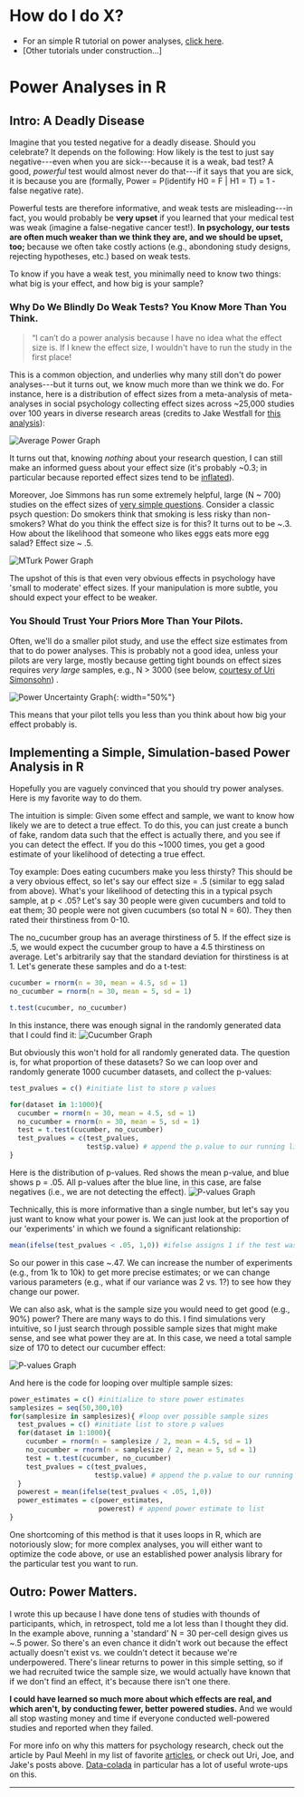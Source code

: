 # How do I do X?
- For an simple R tutorial on power analyses, [click here](#power).
- [Other tutorials under construction...]

# <a name="power"></a> Power Analyses in R

## Intro: A Deadly Disease
Imagine that you tested negative for a deadly disease. Should you celebrate? It depends on the following: How likely is the test to just say negative---even when you are sick---because it is a weak, bad test? A good, _powerful_ test would almost never do that---if it says that you are sick, it is because you are (formally, Power = P(identify H0 = F | H1 = T) = 1 - false negative rate).

Powerful tests are therefore informative, and weak tests are misleading---in fact, you would probably be **very upset** if you learned that your medical test was weak (imagine a false-negative cancer test!). **In psychology, our tests are often much weaker than we think they are, and we should be upset, too;** because we often take costly actions (e.g., abondoning study designs, rejecting hypotheses, etc.) based on weak tests.

To know if you have a weak test, you minimally need to know two things: what big is your effect, and how big is your sample?  

### Why Do We Blindly Do Weak Tests? You Know More Than You Think. 
> “I can’t do a power analysis because I have no idea what the effect size is. If I knew the effect size, I wouldn't have to run the study in the first place!

This is a common objection, and underlies why many still don't do power analyses---but it turns out, we know much more than we think we do. For instance, here is a distribution of effect sizes from a meta-analysis of meta-analyses in social psychology collecting effect sizes across ~25,000 studies over 100 years in diverse research areas (credits to Jake Westfall for [this analysis](http://jakewestfall.org/blog/index.php/2015/06/16/dont-fight-the-power-analysis/)):

![Average Power Graph](./assets/images/power_graph.png)

It turns out that, knowing _nothing_ about your research question, I can still make an informed guess about your effect size (it's probably ~0.3; in particular because reported effect sizes tend to be [inflated](https://statmodeling.stat.columbia.edu/2023/05/25/effect-size-expectations-and-common-method-bias/)). 

Moreover, Joe Simmons has run some extremely helpful, large (N ~ 700) studies on the effect sizes of [very simple questions](http://datacolada.org/18#identifier_1_520). Consider a classic psych question: Do smokers think that smoking is less risky than non-smokers? What do you think the effect size is for this? It turns out to be ~.3. How about the likelihood that someone who likes eggs eats more egg salad? Effect size ~ .5.

![MTurk Power Graph](./assets/images/MTurkPower.png)

The upshot of this is that even very obvious effects in psychology have 'small to moderate' effect sizes. If your manipulation is more subtle, you should expect your effect to be weaker. 

### You Should Trust Your Priors More Than Your Pilots.

Often, we'll do a smaller pilot study, and use the effect size estimates from that to do power analyses. This is probably not a good idea, unless your pilots are very large, mostly because getting tight bounds on effect sizes requires _very large_ samples, e.g., N > 3000 (see below, [courtesy of Uri Simonsohn](http://datacolada.org/20#footnote_1_545)) .

![Power Uncertainty Graph](./assets/images/Power_uncertainty.jpg){: width="50%"}

This means that your pilot tells you less than you think about how big your effect probably is.

## Implementing a Simple, Simulation-based Power Analysis in R
Hopefully you are vaguely convinced that you should try power analyses. Here is my favorite way to do them. 

The intuition is simple: Given some effect and sample, we want to know how likely we are to detect a true effect. To do this, you can just create a bunch of fake, random data such that the effect is actually there, and you see if you can detect the effect. If you do this ~1000 times, you get a good estimate of your likelihood of detecting a true effect.

Toy example: Does eating cucumbers make you less thirsty? This should be a very obvious effect, so let's say our effect size = .5 (similar to egg salad from above). What's your likelihood of detecting this in a typical psych sample, at p < .05? Let's say 30 people were given cucumbers and told to eat them; 30 people were not given cucumbers (so total N = 60). They then rated their thirstiness from 0-10. 

The no_cucumber group has an average thirstiness of 5. If the effect size is .5, we would expect the cucumber group to have a 4.5 thirstiness on average. Let's arbitrarily say that the standard deviation for thirstiness is at 1. Let's generate these samples and do a t-test:

```R
cucumber = rnorm(n = 30, mean = 4.5, sd = 1)
no_cucumber = rnorm(n = 30, mean = 5, sd = 1)

t.test(cucumber, no_cucumber)
```

In this instance, there was enough signal in the randomly generated data that I could find it:
![Cucumber Graph](./assets/images/thirst.png)

But obviously this won't hold for all randomly generated data. The question is, for what proportion of these datasets? So we can loop over and randomly generate 1000 cucumber datasets, and collect the p-values:

```R
test_pvalues = c() #initiate list to store p values

for(dataset in 1:1000){
  cucumber = rnorm(n = 30, mean = 4.5, sd = 1)
  no_cucumber = rnorm(n = 30, mean = 5, sd = 1)
  test = t.test(cucumber, no_cucumber)
  test_pvalues = c(test_pvalues,
                   test$p.value) # append the p.value to our running list
}
```

Here is the distribution of p-values. Red shows the mean p-value, and blue shows p = .05. All p-values after the blue line, in this case, are false negatives (i.e., we are not detecting the effect).
![P-values Graph](./assets/images/thirst_pvals.png)

Technically, this is more informative than a single number, but let's say you just want to know what your power is. We can just look at the proportion of our 'experiments' in which we found a significant relationship:

```R
mean(ifelse(test_pvalues < .05, 1,0)) #ifelse assigns 1 if the test was significant, 0 if not, we then average it out with mean. I got .45.
```

So our power in this case ~.47. We can increase the number of experiments (e.g., from 1k to 10k) to get more precise estimates; or we can change various parameters (e.g., what if our variance was 2 vs. 1?) to see how they change our power. 

We can also ask, what is the sample size you would need to get good (e.g., 90%) power? There are many ways to do this. I find simulations very intuitive, so I just search through possible sample sizes that might make sense, and see what power they are at. In this case, we need a total sample size of 170 to detect our cucumber effect:

![P-values Graph](./assets/images/thirst_sampsearch.png)

And here is the code for looping over multiple sample sizes:

```R
power_estimates = c() #initialize to store power estimates
samplesizes = seq(50,300,10)
for(samplesize in samplesizes){ #loop over possible sample sizes
  test_pvalues = c() #initiate list to store p values
  for(dataset in 1:1000){
    cucumber = rnorm(n = samplesize / 2, mean = 4.5, sd = 1)
    no_cucumber = rnorm(n = samplesize / 2, mean = 5, sd = 1)
    test = t.test(cucumber, no_cucumber)
    test_pvalues = c(test_pvalues,
                     test$p.value) # append the p.value to our running list
  }
  powerest = mean(ifelse(test_pvalues < .05, 1,0))
  power_estimates = c(power_estimates, 
                      powerest) # append power estimate to list
}
```

One shortcoming of this method is that it uses loops in R, which are notoriously slow; for more complex analyses, you will either want to optimize the code above, or use an established power analysis library for the particular test you want to run.

## Outro: Power Matters.
I wrote this up because I have done tens of studies with thounds of participants, which, in retrospect, told me a lot less than I thought they did. In the example above, running a 'standard' N = 30 per-cell design gives us ~.5 power. So there's an even chance it didn't work out because the effect actually doesn't exist vs. we couldn't detect it because we're underpowered. There's linear returns to power in this simple setting, so if we had recruited twice the sample size, we would actually have known that if we don't find an effect, it's because there isn't one there.

**I could have learned so much more about which effects are real, and which aren't, by conducting fewer, better powered studies.** And we would all stop wasting money and time if everyone conducted well-powered studies and reported when they failed.

For more info on why this matters for psychology research, check out the article by Paul Meehl in my list of favorite [articles](./paperpile.html), or check out Uri, Joe, and Jake's posts above. [Data-colada](https://datacolada.org/) in particular has a lot of useful wrote-ups on this.

* * * 








